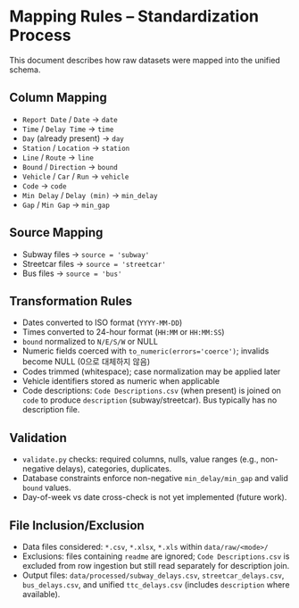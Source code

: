 # Mapping Rules – Standardization Process

This document describes how raw datasets were mapped into the unified schema.

## Column Mapping

- `Report Date` / `Date` → `date`
- `Time` / `Delay Time` → `time`
- `Day` (already present) → `day`
- `Station` / `Location` → `station`
- `Line` / `Route` → `line`
- `Bound` / `Direction` → `bound`
- `Vehicle` / `Car` / `Run` → `vehicle`
- `Code` → `code`
- `Min Delay` / `Delay (min)` → `min_delay`
- `Gap` / `Min Gap` → `min_gap`

## Source Mapping

- Subway files → `source = 'subway'`
- Streetcar files → `source = 'streetcar'`
- Bus files → `source = 'bus'`

## Transformation Rules

- Dates converted to ISO format (`YYYY-MM-DD`)
- Times converted to 24-hour format (`HH:MM` or `HH:MM:SS`)
- `bound` normalized to `N/E/S/W` or NULL
- Numeric fields coerced with `to_numeric(errors='coerce')`; invalids become NULL (0으로 대체하지 않음)
- Codes trimmed (whitespace); case normalization may be applied later
- Vehicle identifiers stored as numeric when applicable
 - Code descriptions: `Code Descriptions.csv` (when present) is joined on `code` to produce `description` (subway/streetcar). Bus typically has no description file.

## Validation

- `validate.py` checks: required columns, nulls, value ranges (e.g., non-negative delays), categories, duplicates.
- Database constraints enforce non-negative `min_delay/min_gap` and valid `bound` values.
- Day-of-week vs date cross-check is not yet implemented (future work).

## File Inclusion/Exclusion

- Data files considered: `*.csv`, `*.xlsx`, `*.xls` within `data/raw/<mode>/`
- Exclusions: files containing `readme` are ignored; `Code Descriptions.csv` is excluded from row ingestion but still read separately for description join.
- Output files: `data/processed/subway_delays.csv`, `streetcar_delays.csv`, `bus_delays.csv`, and unified `ttc_delays.csv` (includes `description` where available).
